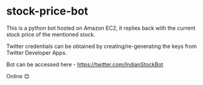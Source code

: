 # stock-price-bot
This is a python bot hosted on Amazon EC2, it replies back with the current stock price of the mentioned stock.


Twitter credentials can be obtained by creating/re-generating the keys from Twitter Developer Apps.

Bot can be accessed here - https://twitter.com/IndianStockBot

Online 😊
